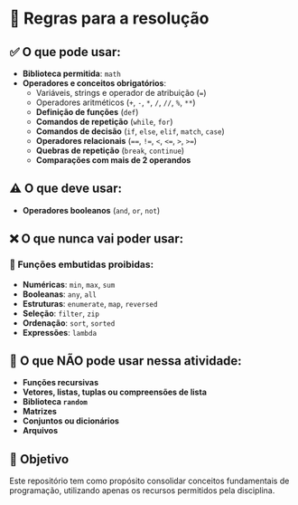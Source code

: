 # 📌 Regras para a resolução

## ✅ O que pode usar:
- **Biblioteca permitida**: `math`  
- **Operadores e conceitos obrigatórios**:  
  - Variáveis, strings e operador de atribuição (`=`)  
  - Operadores aritméticos (`+`, `-`, `*`, `/`, `//`, `%`, `**`)  
  - **Definição de funções** (`def`)  
  - **Comandos de repetição** (`while`, `for`)  
  - **Comandos de decisão** (`if`, `else`, `elif`, `match`, `case`)  
  - **Operadores relacionais** (`==`, `!=`, `<`, `<=`, `>`, `>=`)  
  - **Quebras de repetição** (`break`, `continue`)  
  - **Comparações com mais de 2 operandos**  

## ⚠️ O que deve usar:
- **Operadores booleanos** (`and`, `or`, `not`)  

## ❌ O que nunca vai poder usar:
### 🔹 Funções embutidas proibidas:  
- **Numéricas**: `min`, `max`, `sum`  
- **Booleanas**: `any`, `all`  
- **Estruturas**: `enumerate`, `map`, `reversed`  
- **Seleção**: `filter`, `zip`  
- **Ordenação**: `sort`, `sorted`  
- **Expressões**: `lambda`  

## 🚫 O que **NÃO** pode usar nessa atividade:
- **Funções recursivas**  
- **Vetores, listas, tuplas ou compreensões de lista**  
- **Biblioteca `random`**  
- **Matrizes**  
- **Conjuntos ou dicionários**  
- **Arquivos**  

## 🎯 Objetivo  
Este repositório tem como propósito consolidar conceitos fundamentais de programação, utilizando apenas os recursos permitidos pela disciplina.  
